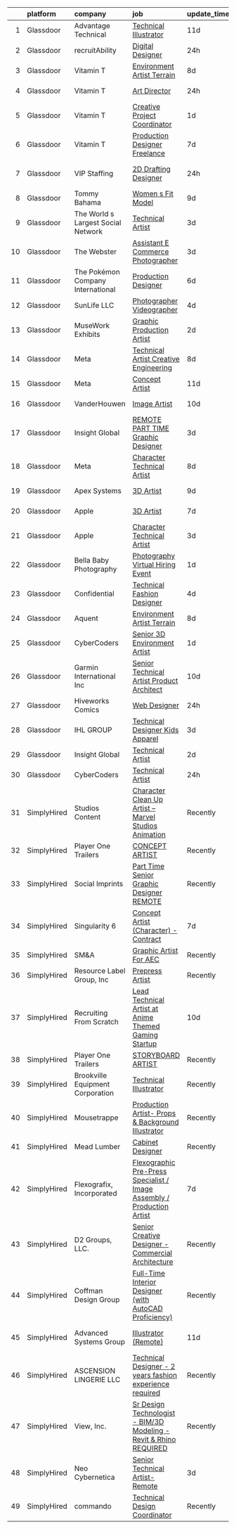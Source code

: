 

|    | platform    | company                            | job                                                                                                                                                                                                                                                                                                                                                                                                                                                                                                                                                                                                                                                                                                                                                                                                                                                                                                                                                                                                                                                                                                                                                                                                                                                                                                                                                                                                                                                                         | update_time   | location                 |
|---:|:------------|:-----------------------------------|:----------------------------------------------------------------------------------------------------------------------------------------------------------------------------------------------------------------------------------------------------------------------------------------------------------------------------------------------------------------------------------------------------------------------------------------------------------------------------------------------------------------------------------------------------------------------------------------------------------------------------------------------------------------------------------------------------------------------------------------------------------------------------------------------------------------------------------------------------------------------------------------------------------------------------------------------------------------------------------------------------------------------------------------------------------------------------------------------------------------------------------------------------------------------------------------------------------------------------------------------------------------------------------------------------------------------------------------------------------------------------------------------------------------------------------------------------------------------------|:--------------|:-------------------------|
|  1 | Glassdoor   | Advantage Technical                | [Technical Illustrator](https://www.glassdoor.com/partner/jobListing.htm?pos=118&ao=1110586&s=58&guid=00000182ba02779c9a2eb11bb9a5660e&src=GD_JOB_AD&t=SR&vt=w&ea=1&cs=1_8e09d020&cb=1660978100508&jobListingId=1008060519712&cpc=1FDE87803EF93CD3&jrtk=3-0-1gat04tuem6pf801-1gat04tuug2d7801-92a35f20f136349a--6NYlbfkN0CQRQ3eiV4YWjrRS1ho7HVQ9JO8v6Fb3eU0yDOJbdOiEguntuRlpE4-_N6DYLNj-GrLRP5FYL-aNzagPvIYxyRsnB_9dzeqVd7S3AAeM0Tn7lwMIUWEoREOg6C_e6cv3q0cTiXRoZgR9Db9nqC-PcNEtAnvPp3I_DXS4Wt3NklPk3uyTKvKXYiwLRNiwBBsSI11di8OUXNXMJybL8_O_MveiiV9j1zfbGHjEZQHcKTEZTTnTBvCVVzvSqvmPR9s2jQpxA4_waFqdIAb9SXFZQPUkCN_f3Tw2WDVehe1_qJmey8ONEBMoM_m1iO8HbYkqXR3JB1Pm4eN8gUobZMGxDTpfXTu-pVFkiXrEd4rr2rWDiRbA6Ogo66p1QwwkL-l8XXAA0gHAGsD6zf-IjT691vATHb7pDlsqLvnGG_NHCUnu2EwHjtwmzS9blWOD4EkF8hsaXU8fovRR32e8gWIAVRpyJeG6s6JEWRCyPoUkBKo97BuqNqxNBmgK9JO4MgPpGyrkwQD081ZSLjPnxv8zKNVPtgSR85sNxW3aTUHMt5GCY4ix_dWtpnJwspHyvh1RuQ%3D)                                                                                                                                                                                                                                                                                                                                                                                                                                                                                                                                              | 11d           | Sterling Heights, MI     |
|  2 | Glassdoor   | recruitAbility                     | [Digital Designer](https://www.glassdoor.com/partner/jobListing.htm?pos=120&ao=1110586&s=58&guid=00000182ba02779c9a2eb11bb9a5660e&src=GD_JOB_AD&t=SR&vt=w&ea=1&cs=1_038422f6&cb=1660978100509&jobListingId=1008082045067&cpc=D2F1DE17EE1F43B9&jrtk=3-0-1gat04tuem6pf801-1gat04tuug2d7801-992f5ee522812dfa--6NYlbfkN0CGG9KWCDlpnNsyBDyIiP_Q0811kl3MMa1wmNp0I1WtkTaTZU1gJWaiKEGe9oYuZ3A-Dv4GNBxlNzPIsUAfZ43L3Bh1sGAdEYhp8AzGbZ7hQpe4N3qyarKUNPVC0Ma_TIDG_CPVmi3U-T1P6JvKk54hXCVVfH4TwkBeT-CY7XpQH5WqVV5PVsDl0OqB0XdPdH_6IEkKeXgrumeVaosIzTO4zx0_5cI5uvGjp75cBcK6M7GvmDtrhvHfkyTBonnvRD5rd3RRY2vj5nOdjHA0qZ78o8H-OmO_vY_JzUqS8stBya8-iiCUN6ZjP9PxRaQ0Yi_kBDdkXqf2LW9E2coGckFX52Zm7FFShTiF48xutjgq5W9GmB2_Y7cT-swrJMv7r-Vx2Bief0iaCFQSWviWkMezV5BKdpH8aKLvt8RTW36ZuVdUbSeydiNO7IlD30653XWRC41ZqZ44PygNzmrojn_TrctcX_86KPtjOIkd9lY9Q0ose2x2fL9ZoA_w6CgbOJvbDOSV0mMab0CCMXpYHRHy)                                                                                                                                                                                                                                                                                                                                                                                                                                                                                                                                                                                                 | 24h           | Leander, TX              |
|  3 | Glassdoor   | Vitamin T                          | [Environment Artist   Terrain](https://www.glassdoor.com/partner/jobListing.htm?pos=122&ao=1110586&s=58&guid=00000182ba02779c9a2eb11bb9a5660e&src=GD_JOB_AD&t=SR&vt=w&cs=1_d63ebf27&cb=1660978100509&jobListingId=1008067438893&cpc=F41FEAB56D215062&jrtk=3-0-1gat04tuem6pf801-1gat04tuug2d7801-1090fef158fb57f1--6NYlbfkN0DMrcEu7yrtATojKJA7cEzGQ3FdRGWLh0CZQInL4ECGI6k5tN82kdM0OKoro5eXmjqX99AmRX3YwwRezbncztIBG92GImVMhF0kLuE6Iz9nbEFYtMGP5IiK8CTKIKL5VmRMXC5gGZw09IRX0wHpNADziMQatDBCwmzHXyYdU8aQ5i7_w7YGJoHfOgrxlU4lMdb-6MPBuBOamsRvMC_5DIhi-xZS4uuejEWspQn_KZpUgkWR2Sg29Z8rpEYKRHCMemoSo22HgRrwlOA8L-gl1TI83T4VdaurU7KOJBEdRpY3386xGOIw3rqmI978fnlHMa8c4RNv2G9rfDReOZ7iRPk6XZWJ_gYf8_mV3EOLtD0w95KuUOBi1lZcGlepjnhFRUDepUdE2skFQw-OuWk0CggbxdtgCE2mBsO8HAEKrHiGI46o7N-wrPlWK1Zct9ZC6BtFzDuGOwzw0q5Rhg3D_yDGFXTIXuMWDlY%3D)                                                                                                                                                                                                                                                                                                                                                                                                                                                                                                                                                                                                                                            | 8d            | Remote                   |
|  4 | Glassdoor   | Vitamin T                          | [Art Director](https://www.glassdoor.com/partner/jobListing.htm?pos=127&ao=1110586&s=58&guid=00000182ba02779c9a2eb11bb9a5660e&src=GD_JOB_AD&t=SR&vt=w&cs=1_fa475558&cb=1660978100509&jobListingId=1008081297869&cpc=451933188B21919D&jrtk=3-0-1gat04tuem6pf801-1gat04tuug2d7801-8a2014e065e913c6--6NYlbfkN0DMrcEu7yrtATojKJA7cEzGQ3FdRGWLh0CZQInL4ECGI6k5tN82kdM0cJmh4vC7GgggYLfJrnD1YTcgB5TF7X3G2KfEjR8Mbd8k_2CQJ-ImwItiLnMrDy34XbpnudXPxXDgU__Wazn0cZoM8RoVrs_WO2Exuq3JRH8UC6pzKJviym3J3cHwhv4EmjEdpWketchuk0qi-Gp-JaipCbGWmoIyRf2c-LXYAg4AMSTH_aqtXtCku68TqOmcLncVlbVFIlcflnoyER1ZitIL_cFDOjLUFTVVGfi828BkcfNlmX3753ibi1T90TEaEsPH2kFGwOcw4XhpjBHvoS8eCILfhHAJJlPF2noFw2aiAEldLYiQFZfxW0Ss5_tNFcOR6ABI4I41F4fOIuRliwWhfNmNOmUayV8Q0JWLc4o87I8QmVokyRFzwm_OZ-QjXyZxEvMMDCFwnLl7ozCZd1sDL04eUfTEKW-fTwWqevJLonru2JJl18GpnJGCPn7E)                                                                                                                                                                                                                                                                                                                                                                                                                                                                                                                                                                                                                                          | 24h           | Sunnyvale, CA            |
|  5 | Glassdoor   | Vitamin T                          | [Creative Project Coordinator](https://www.glassdoor.com/partner/jobListing.htm?pos=126&ao=1110586&s=58&guid=00000182ba02779c9a2eb11bb9a5660e&src=GD_JOB_AD&t=SR&vt=w&cs=1_8f2636f8&cb=1660978100509&jobListingId=1008079341350&cpc=654405A9B1E0A9F5&jrtk=3-0-1gat04tuem6pf801-1gat04tuug2d7801-8162a5502d7926fa--6NYlbfkN0DMrcEu7yrtATojKJA7cEzGQ3FdRGWLh0CZQInL4ECGI6k5tN82kdM0OKoro5eXmjrJu-_-puYTcsyeqi5WUi9Us9jPBBtLfeDOHUuubXN7ShnPOg4byxINmABfsmiB-16TIulcJMA1YhdoY6s9b-vXmfIbdDbqqLeT2lNnGS91nnJNOVyLeXDEmLPrWz4Iasb1Q0ZfHZLWx846sbjvSmXvry6WihaL-URBjXDzS1hb3OAvKkh2tK0GzM1_LMtijYE_7q1oBrK7UTEaWYr5ei9hpEU7fzYPOmNBljPw3qRiMO-BErSj0QWARZjNJBbN-gSHpkuxZkoUCe6C5PYFZUT5UjzJuElQck9GnSi4nghjOkTFwGti2h0yfivRsXnCvn-CwBpnpG5K81INvfR3CTsHuaGzdP6pNULAdWZJYe65RCznQ_vHTkqvbxROdgUpQE86vXo45cNghuhDIxlhp-foRw40IaxKYFWwryzl_nYgjA%3D%3D)                                                                                                                                                                                                                                                                                                                                                                                                                                                                                                                                                                                                                              | 1d            | Remote                   |
|  6 | Glassdoor   | Vitamin T                          | [Production Designer  Freelance ](https://www.glassdoor.com/partner/jobListing.htm?pos=125&ao=1110586&s=58&guid=00000182ba02779c9a2eb11bb9a5660e&src=GD_JOB_AD&t=SR&vt=w&cs=1_d0ef1e4e&cb=1660978100509&jobListingId=1008068640520&cpc=6FC5BA77C9A4CD78&jrtk=3-0-1gat04tuem6pf801-1gat04tuug2d7801-672de1155043755e--6NYlbfkN0DMrcEu7yrtATojKJA7cEzGQ3FdRGWLh0CZQInL4ECGI6k5tN82kdM0cJmh4vC7Gggp78khm3feqUWqNnL4RsipheXjwHwK6m5Wu6n_JiRg7N2KaZ7kh3ZP4Z-h7eaQpTKLYCS5XfGkBiSSmTY5yzyk_AH2pLtdQrfTmgMWTJWloR__Y_-5bM2jpAzYiJDcOb6GD2ufrUVpQFormaFa8sJaui5imboiYq4o9pGrP9qSPFfqw2RZLEIUE2tlE_9idoSEhTmUwmnvJCs9KMLxKazhtZYp87UkgN32eUtGPf7GHRrAOrwlY5XKoiQFQEyYSBMipw6eqPMr2jnVE-28y0cu0FSKn5Kt1449QqOFFpT7Y4AHQPgBvHimjH6L-TWMbpSWyCZCaYzyfT1zkktnZv4d3_FUn595vdlArGG8Z5SGx-d9Bpz_WiifrijbvGvxVUbKlNdnjopX9V_Hc7VHm3H-ojzghPUmi-7WI3koM1x1HQ%3D%3D)                                                                                                                                                                                                                                                                                                                                                                                                                                                                                                                                                                                                                           | 7d            | Chicago, IL              |
|  7 | Glassdoor   | VIP Staffing                       | [2D Drafting Designer](https://www.glassdoor.com/partner/jobListing.htm?pos=128&ao=1110586&s=58&guid=00000182ba02779c9a2eb11bb9a5660e&src=GD_JOB_AD&t=SR&vt=w&ea=1&cs=1_816e5c6b&cb=1660978100509&jobListingId=1008081045936&cpc=2CAED5C921A5F994&jrtk=3-0-1gat04tuem6pf801-1gat04tuug2d7801-156466cb0f53e5b0--6NYlbfkN0Bo1XALQ9_ykNTMduHodHKpOjH647knayAQ4WPxDd-ey-QY-RT2qfwol7MoXY3fbd7ExpRAsN8VabODq_JDRfGi3lKciYEgRebLXPUa4rjXpHpSwzcDp_cayoBjCT3brHjhJUdqY41CqqD6pwwEGP3BdVVGWbR4Zyo_LE6504UOD4639D_028M9ompt3k4GllcGwOje6DpMrxAcWSAXhqNB1VW8HKUwu05MEHRbYdlmlcD42T9a51JdsUWSchovNP740KmaaMgf3VbKKbAn6od_leGBIEIdYGCXUgWAseTVaGsLFtIvoxQrNjX4KiH-oT5pZ3o5x-19PDiPZrHl3Aa7NPhtURGgDC1PRktJKlWFNy7qKZ9brwpOLHZbUH8BfqsNhc4qHrOG7l5_Qj6hCc-JTRUM_MwiyDagO51UHXD17lGoShgr7iVf0GEqrp7uZJg3aijYsg7ouD1zIl5QRr0TbJAfQQUwVr6WX1bv7yWaGukfm_jfxHCfFMKcZQNGW3dbT8zdTLk_RA%3D%3D)                                                                                                                                                                                                                                                                                                                                                                                                                                                                                                                                                                                                 | 24h           | New Braunfels, TX        |
|  8 | Glassdoor   | Tommy Bahama                       | [Women s Fit Model](https://www.glassdoor.com/partner/jobListing.htm?pos=111&ao=1110586&s=58&guid=00000182ba02779c9a2eb11bb9a5660e&src=GD_JOB_AD&t=SR&vt=w&ea=1&cs=1_977ce4db&cb=1660978100508&jobListingId=1008065043201&cpc=FD1C1DA32C38CFA7&jrtk=3-0-1gat04tuem6pf801-1gat04tuug2d7801-992f4c63e4e2a3a1--6NYlbfkN0D_0J8LWFla8zJ9doFfAnwErLHU3tLe83KczdaS8_YNc_tlmaTt2yrTJuwPhTklODtQl3l_rnZOabu1xA8SddLe8CXEM-el93fo0f6ZDpKfei5md46jKP353nxpTZI8ZGXB1bA8Arr2diOuSwNFNnj9r-6WER9DDtcI-q_gT0DuKnQ4ER9LXEsFOgd7vf-e07bO_ZDRLShe4MeTjJs2Al16-vPoe1wlW-9kZ6OHPOjoTZJjilmy8bfNBdqrckOdXKKpXElS3w9WPAeiO6VhBvJPja4uJAP0svfoA0SXJUDV_YtDuPlbjtRMKp69D_JlpYCuHK21cv7w-_Fo2TKveEc5uqpl2PZ_m2URVEDMT5l1Z82bVwIJGt73Id4XuKQbrnuX9sPipV790lrdzo-jEZ9zMla3zGpM4TL7VsDM_QnK-FwxuQMRoniDJelyIJs64UUPZSr0kB1ymsN-nnqX4d1O3rBEEO0ppfZpC6XIiQq1UL_F9rpc_8rmoSFJ24sEhE8%3D)                                                                                                                                                                                                                                                                                                                                                                                                                                                                                                                                                                                                                  | 9d            | Seattle, WA              |
|  9 | Glassdoor   | The World s Largest Social Network | [Technical Artist](https://www.glassdoor.com/partner/jobListing.htm?pos=106&ao=1110586&s=58&guid=00000182ba02779c9a2eb11bb9a5660e&src=GD_JOB_AD&t=SR&vt=w&ea=1&cs=1_ee7c1f85&cb=1660978100507&jobListingId=1008075260613&cpc=632C08DE5A4EA969&jrtk=3-0-1gat04tuem6pf801-1gat04tuug2d7801-f3cecae8686c4b16--6NYlbfkN0DSgjPPcnEdvoK3uuxfISLALE6pB1FR7YSHOr_tSg5_QGIhoz_2VqUepdcKLBLI_zT-ByUZ7jUfN3Or7pkEju3OcqKVkQ-XWQDr4SpL8DpnLofT0sAstiJWrELoRsWQKeSb5TgeTx6L_syiQNXGHmpUWZW2SoO6XL8HR7iGiJgagzuhxrbuNprz5Nco3v7IYdKBntjfV0O-u7n3sX9WfqudugP2EAimlOYvO6f3M3pkTCPmc6vJIrCjExPsbI9xXoovx1_YbJlRuC_81X8oAwJIMuGnEqPSeFjWjLDxWkhHvleEm803vOLzN5xTa_ecsncd38k0A90ajqC7JqzrDKPJ0dW5G_GUPbdQx90P9wdJvZ2Jd1kKL_XbLOJ-4ldvcRoZ4ixagfiSWSzsyP99Nz2RxZXeiEjKXObPkmF0F_KZITBfd_7UnlsLBPGvJIur_yqB7lXU9mWmmDvhBns5gHTSyfLS1eOKfE7xuWEF-0pWsEjpAGCKOZGlKJGK3rzG9SAEGIKeIWYgM0YrPKECXgVaiWY75EJ_L952T3tfjdQWqNda0hC88FjI5rrs715jtlOJN8puBNsA5sZGzTgXglqGizHLwjCbC_M%3D)                                                                                                                                                                                                                                                                                                                                                                                                                                                                                                                   | 3d            | Sunnyvale, CA            |
| 10 | Glassdoor   | The Webster                        | [Assistant E Commerce Photographer](https://www.glassdoor.com/partner/jobListing.htm?pos=116&ao=1110586&s=58&guid=00000182ba02779c9a2eb11bb9a5660e&src=GD_JOB_AD&t=SR&vt=w&ea=1&cs=1_bca5c5b6&cb=1660978100508&jobListingId=1008073948328&cpc=1160948BCBA38B5B&jrtk=3-0-1gat04tuem6pf801-1gat04tuug2d7801-66d60c84664cdf7b--6NYlbfkN0CeRzdN-G9INfOu4nJEfVGR8XMceB-prT3_HESc3sqHNnefCkPUnKuQT1UZwE0SturF9ygMHzlBf8OkOlB_-Piv7hyK6Id0jZMfSCtWPfNsclmniVkZ9LwHGWiPV91UfZN6DklPhpnLrLbEj1ue6WoB8UQSNjcrVXcKFBufwqTchivtmFjM3cYppL0x4nZBW8jrvB-bNSTp1R8oOEnAtQO-kVqkZz5MJ2IIQZldnTg9zi3EAByG4Ch_bTv8tpak17UwBgvuGQpVhq5a94q2b_MJIdV0R8afYvWxP2cYEy8V_IXWRWlHAUkv79kWvSFrnHNF0LZq7P3iAwM-_SxXokBbCy-JGoyy3UpqGpFOniTDcuqyCM-611i5j3ejFPxI9ivWIPkRkM4P2ol432AC9C8CGst8YAuiv34th_SZYc0wAIObBamKdcwmHPjAQ7QPGYduo000IbG2pj0iFufikTzX6gNglbJaB_C0BXBwxkIHlJ6_mjcuMEQsWpx9MCZDYUeI0JdCUuJDma59yxFxy8Gf)                                                                                                                                                                                                                                                                                                                                                                                                                                                                                                                                                                                | 3d            | Secaucus, NJ             |
| 11 | Glassdoor   | The Pokémon Company International  | [Production Designer](https://www.glassdoor.com/partner/jobListing.htm?pos=113&ao=1110586&s=58&guid=00000182ba02779c9a2eb11bb9a5660e&src=GD_JOB_AD&t=SR&vt=w&cs=1_bbb3651e&cb=1660978100508&jobListingId=1008069960134&cpc=6BF42D0955AE9A34&jrtk=3-0-1gat04tuem6pf801-1gat04tuug2d7801-e5e687c9b2ad3558--6NYlbfkN0CsgUO0V2fSZxJANSxJiftVXeq1wpG4BxYFHzXoW0hPJnnKXvOitF3aYLUaiHcMasRnqh0WUwdWoAyLmI80oX7oPAq-PgH7hSJ92a-YT83zUIBzuQwm9Kkc95qzU8uIOl_1FtGzYfux5BKaumQSfITy4M_H4fDz72Fy-8O-eF4jbk3ZgFvA1VKoo--LMiTIpkD-c4dUTraFV96gpmJtmTmW_P5zLx8IQoDMZZVDhc3fhGMO9uYoW-spbjEreqJm9VXWCEKafLwINZwqUbl5paCCev-Z8W8TpI00vJSTDN1kiGIHmSKG8bdxv3dgSNJNmrXSe1z5rvH95q36p1uXztENGyMNInrMQz22br1hgNjGiWQNTgu9FjZT4wbvji9yPMWlRWY8fu6rkbGh7sfIJRuOQbfm2RQ5QrY7hdPdw15Bj31HA0z_yv9_HEkNU67-dyITMRWIysvpUBBgHvojDfhee35t5Ck6ZIU5Nn7NmfWFRtSOzzLw8VjPCI_MsZIycend7w9LhFy9x7gbyNpb1BE_yIfDAiqrrBvsKYbHbybsmGKce1Tz_0f0tvgUdYVmmv-n9XjD2zhHisFZwvt-5JXqdFiKXHr_KwFhUZ4D3ABZkyovQ_foLowQ_0RCX7P-JdI-kw0AwdvGiG7xvnXWHH005wGPOsyY7fxshVZdPTwM4ZWtaITb_4_6dUEGGN9KCgOz_QR-exkrmM_CdCDNA7AZewVjC6Mssoysb_d-6Ny3znjWnzL4gfemNFunBmgSB-v_oyPMs_8Qmpxe4gpelJSuOxi77jLuzPHhdsUwEb_GMQYqk0sQk0v737BjJikSceBxiKaSz5ZWtesuh5dIxWf5ccNXPG3J1Cb_tJt2jTheJrEtqunGV0qS9Aul7rfJXqmZfdRqcm3O2wPzmpbyXf_Kyv0e_p7k7bZ6m_v5X5Rk-A%3D%3D)                                                                                                                                                                       | 6d            | Seattle, WA              |
| 12 | Glassdoor   | SunLife LLC                        | [Photographer Videographer](https://www.glassdoor.com/partner/jobListing.htm?pos=119&ao=1110586&s=58&guid=00000182ba02779c9a2eb11bb9a5660e&src=GD_JOB_AD&t=SR&vt=w&ea=1&cs=1_8c2d1924&cb=1660978100509&jobListingId=1008071883114&cpc=AC285F3A3ECA6BB0&jrtk=3-0-1gat04tuem6pf801-1gat04tuug2d7801-88d18aecea42e5b6--6NYlbfkN0C4u6yUUKa6ahzeYdW2FAzacaR0Bcxvd5OtWOpAg5fT5dwMR9ipVz19jRbfWEdoYT0jMzrAqYP54jlvGKsfFBG2AzBpk06v7xQzKjcZ37U-YL7ok7D-J2w8soAc56iD7aPybg-E99Ebjbx65Gt9mQZpTF6givqcE205lpzLknddjTIL_EHzyPOchR6N_heICfWJukd9HEGpptA_s5HGLqZuo8D6G4yL9aksjfmTfPGgeW62eB9o4qreCe1FvcTBMPIsQt4l6aSJoUkFLoO0eXHp2k3sjhqaubR-lk4E02U2TTeik4toWj77fT2TtkuGbw__2OtMDn7BqFm9-kJ6XOh3cB1QcPpeH84XpPDs24R1gYLkFVweRQsbr-bICuq9FZjMDYqmTm8zMVyV7_fBKER6ODnVDK2c97X7kgTxLfM_wmyCjoZ_uWtWpM59iXyhx2AaXh9Boqtp1BC2NhcdBOzFvJvKjcHURGjy98nZvwQXPkemKtYoF98nOWh-cFAUqFM%3D)                                                                                                                                                                                                                                                                                                                                                                                                                                                                                                                                                                                                          | 4d            | Remote                   |
| 13 | Glassdoor   | MuseWork Exhibits                  | [Graphic Production Artist](https://www.glassdoor.com/partner/jobListing.htm?pos=108&ao=1110586&s=58&guid=00000182ba02779c9a2eb11bb9a5660e&src=GD_JOB_AD&t=SR&vt=w&ea=1&cs=1_ec871cb7&cb=1660978100507&jobListingId=1008076709473&cpc=334ABAF5D42DC775&jrtk=3-0-1gat04tuem6pf801-1gat04tuug2d7801-f96a2cd4fb90d56d--6NYlbfkN0A88_J8diRoR40SecvWGzcTn95As47YER-7r2OAdsjVnjXRd904aD2oemUfw9FGo8jy9NymnMmS9G1ekduSoOkbDxusoUe6e16lO-r-TiRmq1vA4zKQYYE60iFhA0VOkaPwBGVlZ1anvFPIICRi9dfS6zCY9UFH5QglLgznx55Z_5vF8XntUV7irkUpxgaQHTvkLmsUfEBX_19hv6F4vCxFJz6DPP14sYle1dAnFeaap6nZqHlOYYVHUWtn-Ng4HbjC840cYfDqAHJyOA4NAzY-hLzYC0b1InvlUgRsAn4PCY57SYR_Sy9xiRXISXGYuMuQzrn6IOTZWiWTD2swfkXrQTYntk1yDs-S798aVFSXc4Wr3xKFTOQs_ZeBt0-h_QnDEm3whwfY58N05TwIX5DeDCy1rf-ogm-LZfjLve2QcI_BHEronJCLwaDJ_krTOA0kLzRjCFvt2nk2r-6GPV1HbYhsauNe_lmL-xqJqFxCJaHo3nX9cTSEN3hJcy2ZsPU%3D)                                                                                                                                                                                                                                                                                                                                                                                                                                                                                                                                                                                                          | 2d            | Texas                    |
| 14 | Glassdoor   | Meta                               | [Technical Artist   Creative Engineering](https://www.glassdoor.com/partner/jobListing.htm?pos=104&ao=1110586&s=58&guid=00000182ba02779c9a2eb11bb9a5660e&src=GD_JOB_AD&t=SR&vt=w&cs=1_0febd117&cb=1660978100506&jobListingId=1008067771030&cpc=D69957E0862862E0&jrtk=3-0-1gat04tuem6pf801-1gat04tuug2d7801-1da363b5fdcfe69b--6NYlbfkN0DYl4UJW4r1Vl7FEn6T9F-rD9lpC-0oMJVSiWjK_MGUd8e8cHXcpv6KPyjLHZEfqkU_XyKy2aMazqvwtb4jLXqdrJDgWqRMdZzDm3QnlMP6SY4uOwq4hh6l7Ys33tkNGRVhftqYXq-Cp0a8WihaWmhXsxwvVili8y6RJmZdNTLKL41ELPZJd4GT5t36KbP6OX5MRYQsOPQn_r0IpaGJet-1G_v6DRjIBxwxCM00GEOFm7TEUML88iId7QEgfZeUyv4Oh-sEu8rDIDT_csFVpCN9hUNN0UirDhUoPVSEGLZ7b9SbFvvWx0qjNZfLj7y1pEzjpro7zc4Vk4O4qrGfvccGQDoem82qXWlsyRSUZFyApKRVgb_Czq5na-L5-hQqgt7iCoZFuS5PptsQVoo_59wk70sePIHK45HEWJAC7OfWHN8UIGHLuVjgRxDba4xPZ-jmf8DX2p4IrD7Y0sxD0kY7iA2FEq_crV2DQcQ90uaCXu_GJ1LCJwx-7znXMXHs4o9YmHjxsmEi_mClrPwhifJr_KgYfbOkJfAQ9t_QzIhREzxhht9eZWmU2AtNYXVHuHFjQ6Atgtx6E66SenM7g6ClPoCGzaOMrUnwHx5G2LRN5nNlI1h3K2JXz04cgbtHD0IRg2uWUy6unhXW0lM2fLg2Xmz4n6VSWb6cbJgQH0gLaXeBSb047hPlesS0j_wW_NswMGOW9oiS-55qrHl4WwzaX_KDQGYSrukSrLPCVx0BAIN4twJlO4wRSbldBPt9oVU6bkJPmBou26xkonxy1dI8JouOESfGs4qgDwUK-ssrK23EY5dW9jQbGXYn6vAh7YvmFnc_ck4XDE219ABabvwCNoEUs0jK6i_ydyQo1gV4vq8QOIRIm32UDqh08BqIb0p1ykw0gSO4A2LuoRAbQ-_uxpMty_QX7-ln7x7ULfIhf0Bff9gL9Q3-_cJpkUYTUFWBHFM3RgSk1H8YdAOsH4yUc4LCnyaGbDHB1WZ7YObsy-qefD48kPmdsGF2qGry4RfGEcDc_yJHrh9g-DqAeWnX1oEd2gyW6d6o_cJFOeFdlrMmLyYqrATEIFN3zEqCauI%3D) | 8d            | Menlo Park, CA           |
| 15 | Glassdoor   | Meta                               | [Concept Artist](https://www.glassdoor.com/partner/jobListing.htm?pos=103&ao=1110586&s=58&guid=00000182ba02779c9a2eb11bb9a5660e&src=GD_JOB_AD&t=SR&vt=w&cs=1_de254c18&cb=1660978100506&jobListingId=1008061777942&cpc=DE56C24FF6DEC286&jrtk=3-0-1gat04tuem6pf801-1gat04tuug2d7801-509a55e2d2fecd25--6NYlbfkN0DYl4UJW4r1Vl7FEn6T9F-rD9lpC-0oMJVSiWjK_MGUd8e8cHXcpv6KPyjLHZEfqkVDT8BL02zSvMYUIlFhL3PC6ECqaP_c5951N_LZXWmyKCY8Kc2W9CtWupRt1vgCZ729Ir3zrl5x3E7_IP23pXS3w_Ht_5u1U-3uBJZce1rHA6f6UGdX3nHPVECWyYusWNuMXXnYMzJewvb15zKLRJ8unG2nYECLt_IR04bqeSN7jInN160KcyPvE4eAHOO-Gr7UuMTG4sdE20ljqYR3JR7rZTxu9prRvJm-1mHg1yWpU24jfIEMAI4xUmQSySmiuVqdfCNsBxO33eaO8kM9cI4FEbAXAJgLASYdgMqsphSnt-OzcsO8hDrPTZ-ngbg2FLYZFFIvr0UnhhdcVuB_fE7Sfb7bM4V_OT2RlBNLmyf2sNP1ccTjXWGkOqdGeRPYS47spZXukHKJ9GdHUlARVrQt0aVlYH2vnE6_Cg1U-KgafyR6gthIWf27O0w6LZ3rp95OGawrjSGJnIu65dvIbc8V7Hs4BNHkeMSp5TaPTeux95IRTNFtVEMk2NA2kbVwcnnvmpLMfULndp9w-QF3ITIKB-fminYtll62H5esKsOChOkQjqQR8AFiplv4AqFMty8BpCjve_Bg0ummYgiwJ3SB5lS65JXvb9lYWhxH1wgi1vxe5FdveCXikwP5qoQIxj_tSX-hC19TOB8E89t6TshI3ZDfnrnJFPN5xC02sFcOlyMZrJ3LCeQZKiLcjw2o8kriEdj1j72Npt09FsyK7XKbtrP_Nig1PUhIDDqTOoKIdv67YiRZdJX1OMQBd176Lmd7bohXUDmkmtrIrLoLZBtUSWESQhjKnuyie2vUn9p4J6iWfV_AqFEaQ4sdUk3auV6XoCoSg6IZvmG49H8bxx-m0C8LN8aDixPHRcTxstVZmkTK0H1QRV4Ihl7ixReH8Qqb7j2UUx_Gw7t3iMGlY4XJniI9SZsoZU2yRmqU1Xb19Er3ErWacEIr10B9iO_H41AG6qe4Z7wt3GQDUpalKHmSAVWK0pIf-uoCKlwfLE-QIq_SC_9FJJOaEe8fbPqLfSM%3D)                          | 11d           | New York, NY             |
| 16 | Glassdoor   | VanderHouwen                       | [Image Artist](https://www.glassdoor.com/partner/jobListing.htm?pos=124&ao=1110586&s=58&guid=00000182ba02779c9a2eb11bb9a5660e&src=GD_JOB_AD&t=SR&vt=w&ea=1&cs=1_baf27e93&cb=1660978100509&jobListingId=1008063541301&cpc=AC285F3A3ECA6BB0&jrtk=3-0-1gat04tuem6pf801-1gat04tuug2d7801-44ae0a4fbbd41e73--6NYlbfkN0DwTFf1i8tHxx5w6n6Gg6g51G1v2moTctKTWRheSvOoBGoYbE61eXaI4p99TMVe5-Yx3QNbUfuByV1ln80uuMozBmYU69iiyMjPcC1KxlYCv165LxjaZAepi6fVCyyhQ86_ltv3q2XZSJkGepgNHRKU40Yl3-bNcszTtaTb_jhKeymm2vIbwUGydYMJKbbx63wkNwqToWoKiNV98_GO96ijINOidSyaxvYosa-pMMvy3JdRlCBrWoNj3-TQCsPsK6bEmGgRjqnt5pJFmVUtB9gqKlv8ttXTCtCPwcwwnMzzXRYn6_M0edIk_igj5IktHUSVsetGJ-BsbVrUz1xl0DTY9JAagQC4r0zxudpSbuIIoTTVJk1qffzz0g2iMDoSrn2DiZGUH_IycnbXmOfEmGoJK_u286NS6FeJDUwyujQBGPC0PceOqapQ-6zeGr2w1GSA9zbIRKkoHWd2B19uZvNjUqzAWYsFghLEndqagq52JHbRrNGh4TPA)                                                                                                                                                                                                                                                                                                                                                                                                                                                                                                                                                                                                                                     | 10d           | Beaverton, OR            |
| 17 | Glassdoor   | Insight Global                     | [REMOTE PART TIME Graphic Designer](https://www.glassdoor.com/partner/jobListing.htm?pos=129&ao=1110586&s=58&guid=00000182ba02779c9a2eb11bb9a5660e&src=GD_JOB_AD&t=SR&vt=w&cs=1_1e2caa21&cb=1660978100509&jobListingId=1008074235791&cpc=8795CF9063CD573D&jrtk=3-0-1gat04tuem6pf801-1gat04tuug2d7801-d140e4c564f08149--6NYlbfkN0BKkHZu3wF05EeDimN_p6sYpKCMArvwa95YdH7UpkaBCqc7l59Erwqcyfr5yR1DunjecUvUKLNKr5PMcuslooUprGq_U0y3azTUgQs1D4Hp1ouuiULg1D85GIqM_LjcifYCV4iqj0fE9spbkuUp-296ULL5yf8m5bJdtIjpNbpyohjERx5JUsCfzt2yHBWxTJAX9BjyQkpbTtmVdSMrN0kl7Q2AW-Hr8hsntEfcSljnrIzTUJMdaZHZqM9JsVSQLCl2iRu3xRlieMvEkw6lVmQkwENJU1RTRXeBx-ylQK8_0nrti3c-a4oYWZ0o6BudqZFPA2qK5qnN1WJaSUOBzfoI_1VsvtkPu9iczXvNlFqvTR1vG4HLgjg4VDsYPl3lMHBc4pa_NzABmk6BfjserZob4zNJzzi9MqV7QlVuFzLujbb9vTGMyd8J42NaxgNlj4R5Oiz9DzmX8wznfJGQuZtB_oJNXor_gs-aKoJugZGCxQ%3D%3D)                                                                                                                                                                                                                                                                                                                                                                                                                                                                                                                                                                                                                         | 3d            | Evanston, IL             |
| 18 | Glassdoor   | Meta                               | [Character Technical Artist](https://www.glassdoor.com/partner/jobListing.htm?pos=105&ao=1110586&s=58&guid=00000182ba02779c9a2eb11bb9a5660e&src=GD_JOB_AD&t=SR&vt=w&cs=1_599df2dd&cb=1660978100506&jobListingId=1008066993513&cpc=AF770993EC679D41&jrtk=3-0-1gat04tuem6pf801-1gat04tuug2d7801-d306c55ca6450a77--6NYlbfkN0DYl4UJW4r1Vl7FEn6T9F-rD9lpC-0oMJVSiWjK_MGUd8e8cHXcpv6KPyjLHZEfqkUe-DEG5DLncab8lTR2xrbJ_F6-Chg3xcmDcMXQ3tCBZoZoFxcfWCwkaKTyIbxzx-21vrruHEaj4lpqsqFUr_zzg2VbQbxKslLzFyM4mn7ZCMPLcXTJ5yoqgP2iWyOwvgoQm1DLeahYcUFKGabiWImwUSkuiKknbpifzuzj4sorO9NcI3di7n4dXxpbljsuVSjAPkAyMVHEs9vur9ynkcIiiJ0HJwuLlbgbGFeKTElnTQ81FqahZ66gWYxbf4jjoLi58bXrjaClxahgvh-H1YChaSGM4tCHay67NSXT_1Rus0BQU3rIkJuRGzzDtxjiNCe2NYTCJxa02H-NxN2_ORnRdgJECyphuUJPlj9UA9Rq11Fl5QHDdWzCtsB60GrbbN_5XphxHInPRxGUONMxSYus09iJvAXF3Bm7fmB00L3wj9iW3pLnr1xdLTMcrdYvu6mC-HYi9h4rrACDDJ0Dj58vd4HDL1Lb9DnT-uzpv8B6XFiRaoUjd_GFqAedDGFMjAswn4iFK9NMPmxBCAqJnEaOKDP_bzIdgKlh_fpdJkweCiIIQeLA4JNZqO6_1b1456ckR3wOuRQ0JRwvDFcxIQbm9TFGkn3DN3QLNQqEhilBLAeFo3tXigVPEgG7G55WZEQjHxfYRt03BFWBByvNkj1RMEZ5cDog657xpcSdGxYmlFu1DaRM5YD6Gbm6b1OfnM_Dtcpvd0JqJmUZ-D-uTJRjOQuqbQfml2GGmh0khJn1LhWP1rA63ocpp_lq5OrYd0fhaEaXucHueZ-HwqX2w5EmeNEB_NGkdFM4gU_HalEiyTCfrIM79vu8a4ZjF4M93ab1zHcbyBNkVTEn8p_hxlyBHMGt6GnRAdpVYgF0l_vMgENrSp0iKtOYwJFwUM-vH7ywXpVpDW8spqrag8fSLNmoz86l8l48b3YVYKZsIJVUBNdDIzSwjBkL47LswQ3glW8Gk-S8vw5bM8i1BybNhVCx_KCMDtm63zwD9uYExS4rGhxKbvx1-FBcS3PuZaJi1Q4%3D)              | 8d            | Burlingame, CA           |
| 19 | Glassdoor   | Apex Systems                       | [3D Artist](https://www.glassdoor.com/partner/jobListing.htm?pos=130&ao=1110586&s=58&guid=00000182ba02779c9a2eb11bb9a5660e&src=GD_JOB_AD&t=SR&vt=w&ea=1&cs=1_6fc845e3&cb=1660978100510&jobListingId=1008065920317&cpc=3BA4CE39D5B5DEF5&jrtk=3-0-1gat04tuem6pf801-1gat04tuug2d7801-0cf5e92b1eb0ca7a--6NYlbfkN0DqWjE27Bj7wQp7zwejGyju2OyxUuq4SEucXSyN07WCWejYvQmJsgF2DYF8Y-TYieBtrVuolZIWOMunm3rGNwvX78Lv7sqbLdS8PXTnY3BGKQDm_gtzEBnZ3-7CETYZex9Z98bFfxfLvpJRT-f7R6_niYFil7owl2Ga63xEWdJNIFGFZyLJq_x9Irf-wkcZFdoNjCI-539a3Fe3qXWGf9BHC9UIWjfopwHsN5JMrOBrcj93WUs0sgDwzcJEyTcV6AfVM8priK_ye12ekfZNgUx6MhwpiJ9MBmbQSmbuAxA38ZqdWUU8YFub_sqHBaMtBlyMg1RZxmrCvNog9KSMlaGDdOBDrkGMbWSxwW7jEUpKXCPOw1jmoKVvwvQ3DXohmtQdXCdZPu2lftyqs4haKbnslzd-xMJ096ai4G_ybeoVOoG5Y6_ob4eOAlFaWyG0Z64CiF6dMV-DpMvlHjjmOVWuxgM-1CRZQ1SAz6mtzlYcbSGyO2XYN6fZ5LTw6RAQqTJVbYEy0GpSjsuho3n3A8pW3Ju5LGeZvChe_qTV7jpj3ajhmZIMBpusF0pCu3cuCA_3RrYjww0mtzHPTwI6-e1hGoabzYGPPGAexyuYPK94pVH_RA8R6BPi)                                                                                                                                                                                                                                                                                                                                                                                                                                                                                                        | 9d            | Redmond, WA              |
| 20 | Glassdoor   | Apple                              | [3D Artist](https://www.glassdoor.com/partner/jobListing.htm?pos=112&ao=1110586&s=58&guid=00000182ba02779c9a2eb11bb9a5660e&src=GD_JOB_AD&t=SR&vt=w&cs=1_5af85847&cb=1660978100507&jobListingId=1008068607708&cpc=AC285F3A3ECA6BB0&jrtk=3-0-1gat04tuem6pf801-1gat04tuug2d7801-ba6d3c8e41014624--6NYlbfkN0BvKrLyj5gPmtZO9T8euul8TCxuuKNOtzRJOomxnwSEodTz2Bc-sPZl5OJ9R4TJsNfpv5tXA35_AWRYo96Zun0ZJwQs6hjRQ4cTIfDfC8P0iDRvr4u-Eq-DJd4Ce7KMHjKvZ9jIZsyWOWhO1kQYLujHq_sfb0S7_FZzWsSORAkpWtDtZKm5bUw2VfeYrLpbzLp_wCNCi93bUDSQs9ulI3gAsezWyaSMYXvxkkbO1FJ1i0dZdQ8zeSJObmkzzmYS6XLid9kTY8q4aZUNUKGUYxPSpztmdOOWBQ-JxT6Plo1FPv5EbEFez7bEju-EGkoElBbnLlQd2MaO9aPWrfFbfz8ka8vIGC6y47ghovDFY6o5q5HNYbMZv8kzbo8Kn_9RTZlsfdxGGLS9dwFn2kUMHXiqEmOTz3v9zCrfMoHiAIYTGbSU2IbIxGBKs3i0Zh1-GBru4Q8yuKuRnk_IQjNPS5XqgOGsaMqxuQmoMc9j8Z7cGtBIU1N6FwLdqFGAV2gNcLk_Z4GyD6z_uChktCaOjimSaQ83-ABuVD0pHQHP3WHl81F5bpRjrKetbQS3QV8YmgYOv8SGFzYou-Oz31tT-bGOc-QtI2Yp8fhwTAZOEmqd-WGjXaTw1xK37q22AA5SHKNTYdaNvBsqk1cjOiO11LG_8Tn6-SF3P8hwC9mMczFFzRm9vqgDYqFmIABhm-FZQEeP4RHUmJCip18Uo6VUtL43T4dL4PJ6Ejo2QD54UNntaUDvYGYZH5gSIIRrlxxEJz9UTIoAXjWnC09b1xCfIC6XvEFU45HaaaoeeYvf-Gn22bOMQczjLvpVCm6IplXahZLovQzDHJfQ-3HB8xjOXLm-EPDDMBuTbmNSUt4kul6gfpBac8koIIZnYY0Sp3SMQNjd6z7rpsrCExYDHmVkfN2L3p5uwirB5s-HVMhwwo_rqcyPr2RK9qMg)                                                                                                                                                                             | 7d            | Culver City, CA          |
| 21 | Glassdoor   | Apple                              | [Character Technical Artist](https://www.glassdoor.com/partner/jobListing.htm?pos=115&ao=1110586&s=58&guid=00000182ba02779c9a2eb11bb9a5660e&src=GD_JOB_AD&t=SR&vt=w&cs=1_5f131de2&cb=1660978100508&jobListingId=1008075187232&cpc=8795CF9063CD573D&jrtk=3-0-1gat04tuem6pf801-1gat04tuug2d7801-ff807c7c39bf2c16--6NYlbfkN0BvKrLyj5gPmtZO9T8euul8TCxuuKNOtzRJOomxnwSEodTz2Bc-sPZl5OJ9R4TJsNf-e3pXWBtXpjJWleN_B2OsiZxKSP4swV7bGCpBoU2yEtAVWr43dtNLmG41QyKL6Y6iw1EJG-Q9n9oLWIdSarcwQyQ43I6-UlfzDsJVk2s2zJm_vhR_CuWVJzSa6W_NiWnLFvv9qL63E_4OiRWY-NmGN08CFn4HRQb8Mf7DqcfqhO--04ls58orV1Ipk7Vrk7HaH_JNLOxWuZrdmryPI1Tn9krDzNQ49ZObp_NYhoQqA774Bq4WKRTFBiYDLiUkptbqHvlr8iq80kJw0wjTgOHrojfTvUf2hUlOhP5I3VZJjcdAp5zIIMLt3rFGGyzTmudTg1iHdh6wQbTRft-2SHw5-b-X08pP_9EIY8aQswa39f5iMkZ-StO-VTwOU9cmzMSDs9lihZBsZLvAQD_wpRi6MkoVTXarWaFDhqO70bUQjEZahl6T2GKUzINLryqc103OHQGqhoRlveWijarAr-8NZuM4LC7Qih-8krfj2sDSaKYVN9PT5cKMz4u5otdkoJ21Nnn5o2zldVojTAWzzivslrXXyXMkfzlD5ObpDpU96OU9gV0zGW4GiRQxDPLkEBYBD4kMVa26xe1ZXIANdOK06si19T-XhXt0soUpkEw3HfrLk4OlSyXjEcojFk2EW9Z__jRKFnpw7ENn8mwqMrrBFyPjoiSI0niFFKdB4mlKwr24CWorgAHQWT1hVx_yHMd5Lgc9TIAevmjTFFLvofKLapCnL4qvOaAAP4YwWhw00BXKpOYZJsTMI2rApEBdnpooi8rdEZAI7bHqMt36gzSu3xIMzxWVsEzX01etV781OdEDvmUoFR-u0aOYHVuD2-FO7d9G_A_LWzuEK2Z0zt4BjQr14IXkQhdYmfQUbzNqdDdtqTxItIKP74RSPUcYoXl_dQxQKn1D_g%3D%3D)                                                                                                                                | 3d            | Culver City, CA          |
| 22 | Glassdoor   | Bella Baby Photography             | [Photography Virtual Hiring Event](https://www.glassdoor.com/partner/jobListing.htm?pos=110&ao=1110586&s=58&guid=00000182ba02779c9a2eb11bb9a5660e&src=GD_JOB_AD&t=SR&vt=w&cs=1_e6b48298&cb=1660978100507&jobListingId=1008079238600&cpc=45DC3EB807283E85&jrtk=3-0-1gat04tuem6pf801-1gat04tuug2d7801-830a2e162f0cb765--6NYlbfkN0Btxs39KmTzjw_u_hUXcyTcLpNeUj18C2Nw5A7DCW0FWFwa25KnV6CX0Jxmo5wa1l0yEtTShcv_2N7C3fANoPSPGL-vdRh3_QyYapVmax8I79r8CsSYwWN_2pRI-R7TqIqepMD6rkvyCERg8mQycC8NlsXds-1oz0MdH7_8nW8ux8TSTSVSXj0RzTbYqBAyFYiEIZzCOUQTO2ffUMm3qihb1AL90SBOzj-O3xsW5qQexYoH3POkhnZczg-sKAIOeMjFwZOcQ5dYSLmJqG4_z8i6nvWHDasxUZOokzjVghXRllTTn-jSynE9mioxE5c_G7PI-T5vUmZjk2mDmnTeF6AeGBs_88HT98-SriucFuDwI99ZIn12JNX8BC_bgXN9b3N5_7-DbzSAq0vqO-v886zuiDvcVlvIxzYiGxOOt4q8Sx65Rg7OgR95n2wjeUCNRXsFnz3qjXjzgIPIHG7_9HQoyl4p2igPCXNi7SmWhm3Ecrxy402vvFeANvE-Md3vFGYaxcYaEaRg4YLrgNhAtru-yDcDTItOu-C3PuZ-ZWQSgTqA_8Ps9A5reRf0FOaGITtmnmX6cE2UpVeK_IkMFvKseMRBYMcfaDmaj4gvSDpdarRg5vEKFBmLCiC5u3JzbNYf6RO2425CDq3Eze_hCnuYq2NS9mGkrygBC5mRNh06V-RzLuZ7rvQPZTI7BFn2itWCIrnTiboQdmV5dBe1QCq5K-n7sJb5n_n2uO9pkJAQuQ%3D%3D)                                                                                                                                                                                                                                                                                                                                                          | 1d            | Hartford, CT             |
| 23 | Glassdoor   | Confidential                       | [Technical Fashion Designer](https://www.glassdoor.com/partner/jobListing.htm?pos=102&ao=1110586&s=58&guid=00000182ba02779c9a2eb11bb9a5660e&src=GD_JOB_AD&t=SR&vt=w&ea=1&cs=1_30b1543f&cb=1660978100506&jobListingId=1008072457527&cpc=EE7F0D06914A6BE7&jrtk=3-0-1gat04tuem6pf801-1gat04tuug2d7801-fdc71ce1bbb0f6cb--6NYlbfkN0A2iQXaP_UtVXJhTxRo80thfIvxQTrf9zrtWWUuPIt3dkRedEDyhGLKmZ5ubRhJ-RfAxgM7txOmqkOwsDxgrOzNom8IpA3x4vaO8Uq5WaAsMF3Ru0xS91pIZLoQhyWAFadqhvDGbbRTZ2kw3ui7UDKEEB2oz1gBBDZ6c7WASkk2XtXMgdrxxgxoT2xMgFlCTrctr5plCtzUtVDMYaWTHhkPcrawnT1AFbMBOK3_DoLtV6Kcx-E8r6VasSI9cQlKA9vFuef44zCrHLB1F6RLqIuFwBc8uo_B-bdT7Egj9wh5aKYf7OX3cWZU4yG4ZbsSYwcxwB3NiDzfD59_4z9HCZ3uicmubtU73xGV0qiSXcnQx-9JSex351SxAUCxhRe4DKjUNSeBrp6JIbDS5j14C6bmxPrLWlzvlKYAjDcDtQYQfPrF5-3TTLCTUBIriup7LW7ucVwrQGmWc9z1vN6TeJq9rW3HQpXpGtQ_oRfebYavkfXl-aIlR4wfvuNFrIqdDsGZ4sbnOdj4BQ%3D%3D)                                                                                                                                                                                                                                                                                                                                                                                                                                                                                                                                                                                           | 4d            | New York, NY             |
| 24 | Glassdoor   | Aquent                             | [Environment Artist   Terrain](https://www.glassdoor.com/partner/jobListing.htm?pos=121&ao=1110586&s=58&guid=00000182ba02779c9a2eb11bb9a5660e&src=GD_JOB_AD&t=SR&vt=w&cs=1_72934be1&cb=1660978100508&jobListingId=1008067493949&cpc=654405A9B1E0A9F5&jrtk=3-0-1gat04tuem6pf801-1gat04tuug2d7801-1d7e30f58d96cfcf--6NYlbfkN0DMrcEu7yrtATojKJA7cEzGQ3FdRGWLh0CZQInL4ECGI9gD0Wolx9R2EDT7B77c2cRf8Z9snA3WEy7pWtLLpBeGDNqIvW2gPLLVkj-nn12dLBAhDrfMS_OsRepMohQztCeMNMWkFwCkAz2sthirrxOVO6mrCPqS4RGIXDBcBqbZAhR0ipjQJAwNasXXO4blIxRojEJKbhx46UP9LSfoAIP_dCE3BIPjGW8cf6eLMPZSYK6aOJdNfjOPTB-wsYJh8PzjslbYdHaG98AAzJ8yC2WBdJfN8L8rbXjQEIEvoQvsqzsw3H0YkPi1LIkmFU1LRUnmH9D49D3Pe4KgXHX9mPLq0ARDlJ-GcXaye8fzey6MgefU2Zbgp83ZWYaVNnvqdiy_MvVlfOqXP6dJ75bX3dE1xvwLjL8htdXmzEYQBP3Wul2ffjSHMzKu6FBCg08vsaZKNBzxamgXLKNThozyAEjl)                                                                                                                                                                                                                                                                                                                                                                                                                                                                                                                                                                                                                                                          | 8d            | Remote                   |
| 25 | Glassdoor   | CyberCoders                        | [Senior 3D Environment Artist](https://www.glassdoor.com/partner/jobListing.htm?pos=123&ao=1110586&s=58&guid=00000182ba02779c9a2eb11bb9a5660e&src=GD_JOB_AD&t=SR&vt=w&ea=1&cs=1_abb71a10&cb=1660978100509&jobListingId=1008079097500&cpc=451933188B21919D&jrtk=3-0-1gat04tuem6pf801-1gat04tuug2d7801-53d1da7c53672b87--6NYlbfkN0CpFJQzrgRR8WqXWK1qKKEqALWJw739KlKqr2H-MSI4eoBlI4EFrmor2FYZMP3muM1cIgpBTRniyDCXrdLZBKg3CCimvP_lzXMnSVdFG6wNyDhqiN2a-oSciyz6Lym5WuyGwhj-O1u9wZITL3ZhNA5Fl8MGrARaBeLe18vmpytUVqT_-0-BQWGMB4t2A29n5FHXqPUo7-uH6WablXN4s0BPQUCWj390qDj2vpMh8WZhkp9K3ECNo3JcLwiRFOt-v1ulwdcIv4XkcBMnN24LuZ2jFE_266PHfelZI9H1U8nEpSVtOfGv-KcKTATYtKNWaXRAiCW_yvvUKxSe9CBF175ZngOJ6R7_srsVOprxSpuEN8jsq0R5qXgAoxl3vjPPKmXCVC1in4LVEr7YGXifvI5ybRUAmBlUwpjfrw5gv8fu2e4ruQvSZ_jJDXspqGYZCUPDJWe2JT-SDci8V_EYrNnHx5CQjoQF5-BrU9mN6hjvtDzGvHFt9sYzJl6nTPlBdLkgNJAZIn47hoCHa4X-LJHPINJ2z6SPV-hi7lnWDC3hO1Cf2iV7iG06iUAanM-s4hmBRhEbGhrTEqw0IkbV1-dcZTYu9xd-lI_yq5GGhTEXdeJKHjMs0ofpdU6VkbdpRzCrM7iB-9S3k753wr5JUNVGtHNpUepRSWyooHyWN0pFcB_nFRz-B0nxtxMMLEwDz8sQr1us3y0YvEyaRTN_wZS51MRrcaKulM3Lo2WxvpMzua8vdzXLJDXjl3o8NGgr1wFK9ZDXsid5rqolK9P7ZKRnj60Xm8QbHWUD8FFqocI1Xfg5du-s9rYWwKsiyaw9VtjOaLLOtaLe7i1JxVBunHJbvSBCs6uujzQHWjCj1vtOQAadE5tWJGh6fNM-jd7LOwttcqm2Rk_ewINvfc9uqExC75qoWvs2qjGzWJ6ZfX7WTqnLEdYLmtgOaUC4cKygxOCkE9uI12hHJSUV1IWjRB5m7kTvx2BwR_w%3D)                                                                                                       | 1d            | Los Angeles, CA          |
| 26 | Glassdoor   | Garmin International  Inc          | [Senior Technical Artist   Product Architect](https://www.glassdoor.com/partner/jobListing.htm?pos=101&ao=1110586&s=58&guid=00000182ba02779c9a2eb11bb9a5660e&src=GD_JOB_AD&t=SR&vt=w&cs=1_460a2a17&cb=1660978100506&jobListingId=1008063605107&cpc=7CEE4C1C86B9E1E4&jrtk=3-0-1gat04tuem6pf801-1gat04tuug2d7801-5017bf153f419737--6NYlbfkN0Dg5evNRJvCPk13WGyVOuD3l37uSO45pL6JOyYp8f8ued0g02wRcacMym0V8ETmgIG-G3MopH8T-NI-GnqikzBba_kysTvPNFWwNKc8vyFGr9lGqCvJgXEyOZQ3CvqcEIm0uORQSmltFAIJD9l2DQhZ2JWzGT2DojDrTJc9rhwp2ccWMakL3ZokICb6GoYP-6MfsJRSW6AP07QjFOJSmYhbC6anfJ-pBqZGzXCBhSoX49JkgKyMnSZmKNGNWqmGEgLXxSktuczf6f8AJ6zLDvuEuxGsVDplggar68VA-eXxyjB6vwNzFP5fMQFQweSucpwWfQ9uhNVgkzUh1yycvT0e1X3F6FQyK7emjaPHR5IatjldE0q3K2-lKPbCX0wJQmAr8Om-_NaHJIw-x6WkyGGQkV4wBkytpHAQq59oslfx6k_2aoYiP20mHj5ZRyYPXyGOIfd5w14GoQsVDAuyd1OjPm9mtaA97sJM-ejbnzPMbOFXgtalKSe60-9YTt_4VbVtN-cSlGaN92oKt9yuPS_9ozFYmzOTvJc-C6ESlFS7Gb4BzbWVfGpBo7W192_CJshSqwI8_QOqo87vcUpokz_TlE9sMqHOMlNBzs6aFgCtQjSRd7cjOu7QecySua3FjD0vy_7BeWVkqjqiDDDl-VfDkn7CRww5oaQjqtXMQzFWemkeWAUxGCtsr1n57KGIOTN_vM8gx9UtHcd8_JXc3yilOHaYnNi9fpZzVu4BED-emg%3D%3D)                                                                                                                                                                                                                                                                                                                                               | 10d           | Brea, CA                 |
| 27 | Glassdoor   | Hiveworks Comics                   | [Web Designer](https://www.glassdoor.com/partner/jobListing.htm?pos=109&ao=1110586&s=58&guid=00000182ba02779c9a2eb11bb9a5660e&src=GD_JOB_AD&t=SR&vt=w&ea=1&cs=1_75d11911&cb=1660978100507&jobListingId=1008082052389&cpc=883DC43018083D9A&jrtk=3-0-1gat04tuem6pf801-1gat04tuug2d7801-f44207971c53645e--6NYlbfkN0CWUDfr5eBy36P-_yoKSn1h1h6IijldrMJKuS89PsLo_iXGw8Xydd1YF-FMyalgq_gr15PGokgS0YMrXTGSVMAeq3_JHKamhWQ4ZXN2Y5TQ_ynPBhgwHUHm0zQBpnJm3gwym_1P4K4SwoCtHAi-wyuf7I_Z2xIMdhG0HoL8WG9-jG-4o1pFs8wnDZNla_sVOFaVzlrz8cDm0ZU-aXlaY7IBdQMu3p02bpgesTBi37-hVjAv0ApihTriDEpT0eHxItuWQe1KvWVNUM0vGmfa3oie7J8s-L1JdgG728c1_m9rgvxGRiwmGLM_FB2yaQHVX3TNynS4gKT9GZ3fmgTIV5aU5ho3YUvlVO9_mU54tBA9D-6h-ZpmW9wplFFtRFoveD_kO5jIllHPvWvBvkHd2vgmWRgAgAF6agdYZ5u_ctIT9nfHY2dhJDyHAVgylPH7xAyL8zAMlRVkA_0eCf1faxcKZdcBOtejPtIuPFSHPaIS931pZBPQmJs5F50e_5LijXSueWBcotAtDQ%3D%3D)                                                                                                                                                                                                                                                                                                                                                                                                                                                                                                                                                                                                         | 24h           | Remote                   |
| 28 | Glassdoor   | IHL GROUP                          | [Technical Designer Kids Apparel](https://www.glassdoor.com/partner/jobListing.htm?pos=107&ao=1110586&s=58&guid=00000182ba02779c9a2eb11bb9a5660e&src=GD_JOB_AD&t=SR&vt=w&ea=1&cs=1_3e83ad5d&cb=1660978100507&jobListingId=1008073551798&cpc=F4333377EDC1BC7E&jrtk=3-0-1gat04tuem6pf801-1gat04tuug2d7801-35ca708bec652e01--6NYlbfkN0BTy4Vq3kUv-8E8fBOrhZt-7WJQYqv7u2ur6JnxlE7nq0Vi-lP5L835nEhUPDuQN9Ii6fJC0HyBSgexD3C4k5VC83Vuw3E1XNFtYQtZz47yK2soeqwb0ZSclzG8hx8KfubYCdlzeUdJYe2abnxxwdrUthCH2fCe2dUPWrVqSb2bFtb0WhgEiKdUPxPx6gPnZIUm3pB2whkBDBIptHrviOMd_9W2-wXT083592Oo2fI-DadefjCvz4YUkdqwZiX3mr3emSNw6KgLiJvJD7bv8DwGQtt6tHFn-i5_H-urQlw-atBQ8DQZ9OcpZZhklmL68b2XTVY8Eg__wyeI7izszIMUo8KCo-90uXSa0ep_AWmzc9CJnodFR4gN34Avzbj5FhbKL92SNKgQOihXWYkDIwZuJyhd0rf2K98UPfLOpPJWoTHKFQcLPFgNh2yniFTMjQNO4G_0TjloEvt4vLMxt-IjPoGjFJXHeSWglxdlwq2_TLJNRPJvu9qPfgx7J7Fsaoe_v1ldfY7YYg%3D%3D)                                                                                                                                                                                                                                                                                                                                                                                                                                                                                                                                                                                      | 3d            | New York, NY             |
| 29 | Glassdoor   | Insight Global                     | [Technical Artist](https://www.glassdoor.com/partner/jobListing.htm?pos=114&ao=1110586&s=58&guid=00000182ba02779c9a2eb11bb9a5660e&src=GD_JOB_AD&t=SR&vt=w&ea=1&cs=1_c24a2a4d&cb=1660978100508&jobListingId=1008077018487&cpc=F41FEAB56D215062&jrtk=3-0-1gat04tuem6pf801-1gat04tuug2d7801-da5344e5a4cf64ae--6NYlbfkN0BKkHZu3wF05EeDimN_p6sYpKCMArvwa95YdH7UpkaBCuXZAtggzO9lGKJZ-EjBDGHGwLpcQTFT2tLprgsOxhMxEnrRePMwcyD1cAFv42EVNrMJ1YbB40cbj0SA_C9MLjlIISx08jkEc_NnzchAHBB1RWW890MmA-SheKYz6UsFAOi9xs772mywz9X4VlMB_5J7A0QnxFV_vg10Jl-1xMh4M4UNhZXPsM7fAmUeeDOdvKybKhBgv-3Gj_e2zsTYEN61EVyei1HkgKzUmNj6hXDeL96tI_iR5dyipQVVJ1x4NjQcAvhwzf6WJAnGkn4FjTATwx8Op5mLOLowV5wkRcrC_V-UKx_uRWtLxu9wvvU3FzhfCgwISnaVz03bnnRhoTEzTyzoxWWxLUOKyz7YpOM23T6uhuM3JXvbMEsBJwlrgleiDbECRBB9vZIUz2jUhpjzHsblJUSiqg0fvTWv9rHREd_O732W_KxwPxiQgJX1sa-C8UhaBnSwq4ikRuD1A2N4Ce7sQH0l2w%3D%3D)                                                                                                                                                                                                                                                                                                                                                                                                                                                                                                                                                                                                     | 2d            | Remote                   |
| 30 | Glassdoor   | CyberCoders                        | [Technical Artist](https://www.glassdoor.com/partner/jobListing.htm?pos=117&ao=1110586&s=58&guid=00000182ba02779c9a2eb11bb9a5660e&src=GD_JOB_AD&t=SR&vt=w&ea=1&cs=1_b40f4214&cb=1660978100508&jobListingId=1008081634702&cpc=451933188B21919D&jrtk=3-0-1gat04tuem6pf801-1gat04tuug2d7801-143344b2f9556dc1--6NYlbfkN0CpFJQzrgRR8WqXWK1qKKEqALWJw739KlKqr2H-MSI4eoBlI4EFrmor2FYZMP3muM1BfrJgYTyeTZ5uDZZVX-3sPhCFlK_uZ-mzH2ksvfUpOahuEtHBBHr9I5HZliDP5m_eD0k6YSrIa1TNJz2ZR6npJYdSZKnOAjXPh09Pp9Pb7oUTj4NxCaugJqLSmdEHFT-OnkPO5AUGJjSoOhDmbigfzTzWgXpZ5SqhAhhPDXudV9lF7QmzdAKfwB4GH43EbB--o8LANZXmE_0jGJnUFKEH1C_6k3vRCGglmfndg4YW9Yna9z3sU1H21KDlwbdELlB7Pr_CwrtqHo19ogDHnCEcXbRTn_bxui4G1tRQpnfOeKmPNmZZOaier2FGhHCG_1T8GERI2Y8VEiaxK277yX7ZLr9WFpGfZc74ooPP86yJx2JnzxNvCgGISeRhLNZeWv4I44O4ih0JmxQrxaJiD9uaxsCQ1kX3yVl1_j7Q0JWBhyIPZVxzDZu2hK0PlAQMZUmXtX8HJiwFfb7oqIX67e6QU6PwMFbsbLcIDsWz5Z0LFdS9vbyezCh751yhYktYlP1KqwqQrjvzmyNCvyG4Fq1vL2eqnaUPAHhIiQ4bey1tTAzSM-dqrncxVhkadOrc0Jr4gBr1Ilc-4WYmelxXx6v0wR8NL-11Un3BlUo_rR5Rt3woPb7owmlYCcpauFe9It-wUfM3bAXiKOrj-dAtKlKfv1u2tZvviyHEUDG-Q8SuUGA0x33FjdPgvFp2VMJZOHSIt0ZOFn1EAcWloFcropj9rPj1bmI7Gdmy4c-KiwPpaVAcph_GG-A2vHJnC9y3LrHuHrk7i9HDdzIg_kIFlEVesqhGuGP1actIjuj3LyUrQyfDr14gsKBi5bRYxkdeRHYKZZuog-VK2pRDx0PMHsXIco0ag79TV8WHxPk3LwtG17LdPDH9J1_sVGJsMzXzAWQNalN0S04TfJAZ4c-kGU8kkyCVtSTvEIBPbKzR68LiYA%3D%3D)                                                                                                     | 24h           | Austin, TX               |
| 31 | SimplyHired | Studios Content                    | [Character Clean Up Artist – Marvel Studios Animation](https://www.simplyhired.com/job/4W3Aw4hbaD5ednHi3UQrQHaDJsqVGaWCvKU1IVTgeMyta4h0NKRVHw?q=technical+artist)                                                                                                                                                                                                                                                                                                                                                                                                                                                                                                                                                                                                                                                                                                                                                                                                                                                                                                                                                                                                                                                                                                                                                                                                                                                                                                           | Recently      | Burbank, CA              |
| 32 | SimplyHired | Player One Trailers                | [CONCEPT ARTIST](https://www.simplyhired.com/job/NHSymmraphyw8uHdSkV5Et_VVAdt0q4UIaYh_zD91KukT2nlM8P-Uw?q=technical+artist)                                                                                                                                                                                                                                                                                                                                                                                                                                                                                                                                                                                                                                                                                                                                                                                                                                                                                                                                                                                                                                                                                                                                                                                                                                                                                                                                                 | Recently      | Bellingham, WA           |
| 33 | SimplyHired | Social Imprints                    | [Part Time Senior Graphic Designer REMOTE](https://www.simplyhired.com/job/-zvFLBpSZsjrGLrKqmMI4i2VH5-GlD9yud5bcwzox6-3mdu-ZL9olg?q=technical+artist)                                                                                                                                                                                                                                                                                                                                                                                                                                                                                                                                                                                                                                                                                                                                                                                                                                                                                                                                                                                                                                                                                                                                                                                                                                                                                                                       | Recently      | Remote                   |
| 34 | SimplyHired | Singularity 6                      | [Concept Artist (Character) - Contract](https://www.simplyhired.com/job/7auY17Mc0xJ8kht5JHL2Wi_MXkEfn4fgwb4wac7W9Bj026BGspKAhg?q=technical+artist)                                                                                                                                                                                                                                                                                                                                                                                                                                                                                                                                                                                                                                                                                                                                                                                                                                                                                                                                                                                                                                                                                                                                                                                                                                                                                                                          | 7d            | Los Angeles, CA          |
| 35 | SimplyHired | SM&A                               | [Graphic Artist For AEC](https://www.simplyhired.com/job/5CBNxdWS8s-GQYBBRb_PwFmc1Z8VCwNq1VuHHAm2zBNcCLh483gh5w?q=technical+artist)                                                                                                                                                                                                                                                                                                                                                                                                                                                                                                                                                                                                                                                                                                                                                                                                                                                                                                                                                                                                                                                                                                                                                                                                                                                                                                                                         | Recently      | Remote                   |
| 36 | SimplyHired | Resource Label Group, Inc          | [Prepress Artist](https://www.simplyhired.com/job/Bmth1Wrsd5UsaSoJ-vUSuKOE5f8GOGjSZ_vS3lfapa_CJ8RQsvrXsA?q=technical+artist)                                                                                                                                                                                                                                                                                                                                                                                                                                                                                                                                                                                                                                                                                                                                                                                                                                                                                                                                                                                                                                                                                                                                                                                                                                                                                                                                                | Recently      | Franklin, TN             |
| 37 | SimplyHired | Recruiting From Scratch            | [Lead Technical Artist at Anime Themed Gaming Startup](https://www.simplyhired.com/job/uvuIwwlI4WRnMT6xgke0VrAppWnxn00fqavCx9PrsdPxY8ndqibJ1g?q=technical+artist)                                                                                                                                                                                                                                                                                                                                                                                                                                                                                                                                                                                                                                                                                                                                                                                                                                                                                                                                                                                                                                                                                                                                                                                                                                                                                                           | 10d           | Durham, NC +89 locations |
| 38 | SimplyHired | Player One Trailers                | [STORYBOARD ARTIST](https://www.simplyhired.com/job/WsM3HESh11erc7gbrwmB9wOuLc4G8EpuzkIDIBZRmQv2tJ5MIdyzZQ?q=technical+artist)                                                                                                                                                                                                                                                                                                                                                                                                                                                                                                                                                                                                                                                                                                                                                                                                                                                                                                                                                                                                                                                                                                                                                                                                                                                                                                                                              | Recently      | Bellingham, WA           |
| 39 | SimplyHired | Brookville Equipment Corporation   | [Technical Illustrator](https://www.simplyhired.com/job/QLCG2JzfygG-9vu6uhMpJyynrPzbsaJ1LQ-cLCkGa0Lh0GNV7obrow?q=technical+artist)                                                                                                                                                                                                                                                                                                                                                                                                                                                                                                                                                                                                                                                                                                                                                                                                                                                                                                                                                                                                                                                                                                                                                                                                                                                                                                                                          | Recently      | Brookville, PA           |
| 40 | SimplyHired | Mousetrappe                        | [Production Artist- Props & Background Illustrator](https://www.simplyhired.com/job/qUFdFG7VtGV5YNxFvoBR_ltmIayKqg5GJIJim-wsMKzBevmQGoqqwA?q=technical+artist)                                                                                                                                                                                                                                                                                                                                                                                                                                                                                                                                                                                                                                                                                                                                                                                                                                                                                                                                                                                                                                                                                                                                                                                                                                                                                                              | Recently      | Remote                   |
| 41 | SimplyHired | Mead Lumber                        | [Cabinet Designer](https://www.simplyhired.com/job/RTmvH5muGADe0-gnzbxrNdGeiCnk1jVXCtS1wr-snSwBqGSmbbArmw?q=technical+artist)                                                                                                                                                                                                                                                                                                                                                                                                                                                                                                                                                                                                                                                                                                                                                                                                                                                                                                                                                                                                                                                                                                                                                                                                                                                                                                                                               | Recently      | Beatrice, NE             |
| 42 | SimplyHired | Flexografix, Incorporated          | [Flexographic Pre-Press Specialist / Image Assembly / Production Artist](https://www.simplyhired.com/job/bz0oEgJfby4f-RdpI_JMI4ypoVfpQkFRzO4C_KdXua79GkJ3W7tZ6g?q=technical+artist)                                                                                                                                                                                                                                                                                                                                                                                                                                                                                                                                                                                                                                                                                                                                                                                                                                                                                                                                                                                                                                                                                                                                                                                                                                                                                         | 7d            | Carol Stream, IL         |
| 43 | SimplyHired | D2 Groups, LLC.                    | [Senior Creative Designer - Commercial Architecture](https://www.simplyhired.com/job/Yzphuvu4v4KIeGAg97r-GC4K2aaGuq7WuIAfSSpOBYl9P_dmzDtnLw?q=technical+artist)                                                                                                                                                                                                                                                                                                                                                                                                                                                                                                                                                                                                                                                                                                                                                                                                                                                                                                                                                                                                                                                                                                                                                                                                                                                                                                             | Recently      | King of Prussia, PA      |
| 44 | SimplyHired | Coffman Design Group               | [Full-Time Interior Designer (with AutoCAD Proficiency)](https://www.simplyhired.com/job/Xx7hJsbn6OIObeoohRD70Y4VdH0y_sC279UDSdlsem1MGWNh8Uj_rg?q=technical+artist)                                                                                                                                                                                                                                                                                                                                                                                                                                                                                                                                                                                                                                                                                                                                                                                                                                                                                                                                                                                                                                                                                                                                                                                                                                                                                                         | Recently      | Naples, FL               |
| 45 | SimplyHired | Advanced Systems Group             | [Illustrator (Remote)](https://www.simplyhired.com/job/xsZ0NQPiWjcKEwmVSggxgrbvX92GWNBG1OdmNURukmuZLM242fnUvg?q=technical+artist)                                                                                                                                                                                                                                                                                                                                                                                                                                                                                                                                                                                                                                                                                                                                                                                                                                                                                                                                                                                                                                                                                                                                                                                                                                                                                                                                           | 11d           | San Francisco, CA        |
| 46 | SimplyHired | ASCENSION LINGERIE LLC             | [Technical Designer - 2 years fashion experience required](https://www.simplyhired.com/job/efqpjYurMTyUjxMhXsRMDuBQxWdrKpAG_Kej0qsgCkoTT12_v9FEmw?q=technical+artist)                                                                                                                                                                                                                                                                                                                                                                                                                                                                                                                                                                                                                                                                                                                                                                                                                                                                                                                                                                                                                                                                                                                                                                                                                                                                                                       | Recently      | Miami, FL                |
| 47 | SimplyHired | View, Inc.                         | [Sr Design Technologist - BIM/3D Modeling - Revit & Rhino REQUIRED](https://www.simplyhired.com/job/r-EMDI_VtGPS56wqXDwIvVVf9Wc0_fV24JlkHogXp_SHsFRKSxtw7Q?q=technical+artist)                                                                                                                                                                                                                                                                                                                                                                                                                                                                                                                                                                                                                                                                                                                                                                                                                                                                                                                                                                                                                                                                                                                                                                                                                                                                                              | Recently      | Milpitas, CA             |
| 48 | SimplyHired | Neo Cybernetica                    | [Senior Technical Artist- Remote](https://www.simplyhired.com/job/drovp52hSg_09guJgqcqyhye7cWKtM9dhxloLI9Bpb6p29XQ6QQIug?q=technical+artist)                                                                                                                                                                                                                                                                                                                                                                                                                                                                                                                                                                                                                                                                                                                                                                                                                                                                                                                                                                                                                                                                                                                                                                                                                                                                                                                                | 3d            | Boston, MA +2 locations  |
| 49 | SimplyHired | commando                           | [Technical Design Coordinator](https://www.simplyhired.com/job/s8WINT4dhRHW538TpC4ixYqH4bNDw4oIW2rvlfUjlr1MCVa7JkHRgg?q=technical+artist)                                                                                                                                                                                                                                                                                                                                                                                                                                                                                                                                                                                                                                                                                                                                                                                                                                                                                                                                                                                                                                                                                                                                                                                                                                                                                                                                   | Recently      | South Burlington, VT     |
